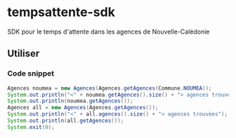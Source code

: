 # tempsattente-sdk
SDK pour le temps d'attente dans les agences de Nouvelle-Calédonie

## Utiliser

### Code snippet

```java
Agences noumea = new Agences(Agences.getAgences(Commune.NOUMEA));
System.out.println("<" + noumea.getAgences().size() + "> agences trouvées pour <" + Commune.NOUMEA.name() + ">");
System.out.println(noumea.getAgences());
Agences all = new Agences(Agences.getAgences());
System.out.println("<" + all.agences().size() + "> agences trouvées");
System.out.println(all.getAgences());
System.exit(0);
```
